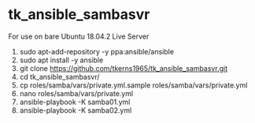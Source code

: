 # tk_ansible_sambasvr

For use on bare Ubuntu 18.04.2 Live Server

1. sudo apt-add-repository -y ppa:ansible/ansible
2. sudo apt install -y ansible
3. git clone https://github.com/tkerns1965/tk_ansible_sambasvr.git
4. cd tk_ansible_sambasvr/
5. cp roles/samba/vars/private.yml.sample roles/samba/vars/private.yml
6. nano roles/samba/vars/private.yml
7. ansible-playbook -K samba01.yml
8. ansible-playbook -K samba02.yml
